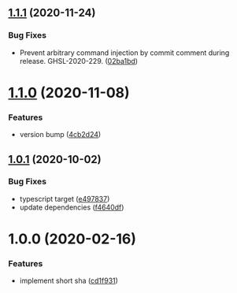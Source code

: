 ## [1.1.1](https://github.com/allenevans/short-sha/compare/v1.1.0...v1.1.1) (2020-11-24)


### Bug Fixes

* Prevent arbitrary command injection by commit comment during release. GHSL-2020-229. ([02ba1bd](https://github.com/allenevans/short-sha/commit/02ba1bd0fb4b2104a891ef13174941cdacd621d6))

# [1.1.0](https://github.com/allenevans/short-sha/compare/v1.0.1...v1.1.0) (2020-11-08)


### Features

* version bump ([4cb2d24](https://github.com/allenevans/short-sha/commit/4cb2d24080760fe49212813cd82f5d5d30d21b12))

## [1.0.1](https://github.com/allenevans/short-sha/compare/v1.0.0...v1.0.1) (2020-10-02)


### Bug Fixes

* typescript target ([e497837](https://github.com/allenevans/short-sha/commit/e4978377dc7b0b08480e460c7538d5c4bdd77c1b))
* update dependencies ([f4640df](https://github.com/allenevans/short-sha/commit/f4640df5176fa07f7222bb0168eca67528689f75))

# 1.0.0 (2020-02-16)


### Features

* implement short sha ([cd1f931](https://github.com/allenevans/short-sha/commit/cd1f931cbda5b3d7710948622bce671343e60331))
